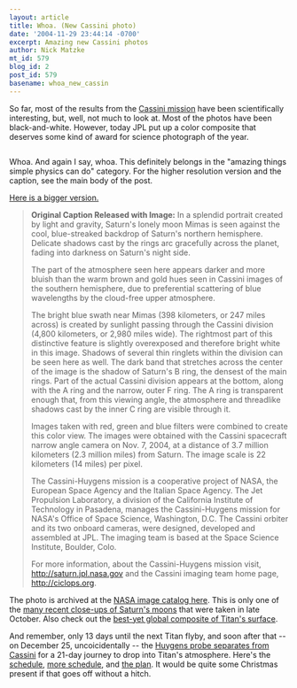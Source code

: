 ```yaml
---
layout: article
title: Whoa. (New Cassini photo)
date: '2004-11-29 23:44:14 -0700'
excerpt: Amazing new Cassini photos
author: Nick Matzke
mt_id: 579
blog_id: 2
post_id: 579
basename: whoa_new_cassin
---
```

So far, most of the results from the [Cassini mission](http://saturn.jpl.nasa.gov/home/index.cfm) have been scientifically interesting, but, well, not much to look at.  Most of the photos have been black-and-white.  However, today JPL put up a color composite that deserves some kind of award for science photograph of the year.

<img src="http://photojournal.jpl.nasa.gov/browse/PIA06142.jpg" alt="" />

Whoa.  And again I say, whoa.  This definitely belongs in the "amazing things simple physics can do" category.  For the higher resolution version and the caption, see the main body of the post.

[Here is a bigger version.](http://photojournal.jpl.nasa.gov/jpegMod/PIA06142_modest.jpg)

> **Original Caption Released with Image:**
> In a splendid portrait created by light and gravity, Saturn's lonely moon Mimas is seen against the cool, blue-streaked backdrop of Saturn's northern hemisphere. Delicate shadows cast by the rings arc gracefully across the planet, fading into darkness on Saturn's night side. 
> 
> The part of the atmosphere seen here appears darker and more bluish than the warm brown and gold hues seen in Cassini images of the southern hemisphere, due to preferential scattering of blue wavelengths by the cloud-free upper atmosphere. 
> 
> The bright blue swath near Mimas (398 kilometers, or 247 miles across) is created by sunlight passing through the Cassini division (4,800 kilometers, or 2,980 miles wide). The rightmost part of this distinctive feature is slightly overexposed and therefore bright white in this image. Shadows of several thin ringlets within the division can be seen here as well. The dark band that stretches across the center of the image is the shadow of Saturn's B ring, the densest of the main rings. Part of the actual Cassini division appears at the bottom, along with the A ring and the narrow, outer F ring. The A ring is transparent enough that, from this viewing angle, the atmosphere and threadlike shadows cast by the inner C ring are visible through it. 
> 
> Images taken with red, green and blue filters were combined to create this color view. The images were obtained with the Cassini spacecraft narrow angle camera on Nov. 7, 2004, at a distance of 3.7 million kilometers (2.3 million miles) from Saturn. The image scale is 22 kilometers (14 miles) per pixel. 
> 
> The Cassini-Huygens mission is a cooperative project of NASA, the European Space Agency and the Italian Space Agency. The Jet Propulsion Laboratory, a division of the California Institute of Technology in Pasadena, manages the Cassini-Huygens mission for NASA's Office of Space Science, Washington, D.C. The Cassini orbiter and its two onboard cameras, were designed, developed and assembled at JPL. The imaging team is based at the Space Science Institute, Boulder, Colo. 
> 
> For more information, about the Cassini-Huygens mission visit, http://saturn.jpl.nasa.gov and the Cassini imaging team home page, http://ciclops.org.

The photo is archived at the [NASA image catalog here](http://photojournal.jpl.nasa.gov/catalog/PIA06142).  This is only one of the [many recent close-ups of Saturn's moons](http://saturn.jpl.nasa.gov/multimedia/images/latest/index.cfm) that were taken in late October.  Also check out the [best-yet global composite of Titan's surface](http://saturn.jpl.nasa.gov/cgi-bin/gs2.cgi?path=../multimedia/images/titan/images/PIA06141.jpg&amp;type=image).

And remember, only 13 days until the next Titan flyby, and soon after that -- on December 25, uncoicidentally -- the [Huygens probe separates from Cassini](http://saturn.jpl.nasa.gov/overview/huygens-probe.cfm) for a 21-day journey to drop into Titan's atmosphere.  Here's the [schedule](http://saturn.jpl.nasa.gov/operations/index.cfm), [more schedule](http://saturn.jpl.nasa.gov/operations/saturn-tour.cfm), and [the plan](http://saturn.jpl.nasa.gov/operations/huygens-mission.cfm).  It would be quite some Christmas present if that goes off without a hitch.
